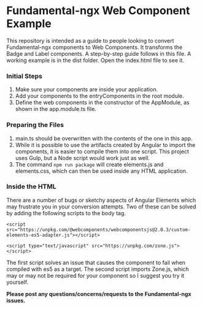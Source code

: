 # Fundamental-ngx Web Component Example

This repository is intended as a guide to people looking to convert Fundamental-ngx components to Web Components. It transforms the Badge and Label components. A step-by-step guide follows in this file. A working example is in the dist folder. Open the index.html file to see it.

### Initial Steps

1. Make sure your components are inside your application.
2. Add your components to the entryComponents in the root module.
3. Define the web components in the constructor of the AppModule, as shown in the app.module.ts file.

### Preparing the Files

1. main.ts should be overwritten with the contents of the one in this app.
2. While it is possible to use the artifacts created by Angular to import the components, it is easier to compile them into one script. This project uses Gulp, but a Node script would work just as well.
3. The command `npm run package` will create elements.js and elements.css, which can then be used inside any HTML application.

### Inside the HTML

There are a number of bugs or sketchy aspects of Angular Elements which may frustrate you in your conversion attempts. Two of these can be solved by adding the following scripts to the body tag.

`<script src="https://unpkg.com/@webcomponents/webcomponentsjs@2.0.3/custom-elements-es5-adapter.js"></script>`

`<script type="text/javascript" src="https://unpkg.com/zone.js"></script>`

The first script solves an issue that causes the component to fail when compiled with es5 as a target. The second script imports Zone.js, which may or may not be required for your component so I suggest you try it yourself.


**Please post any questions/concerns/requests to the Fundamental-ngx issues.**
